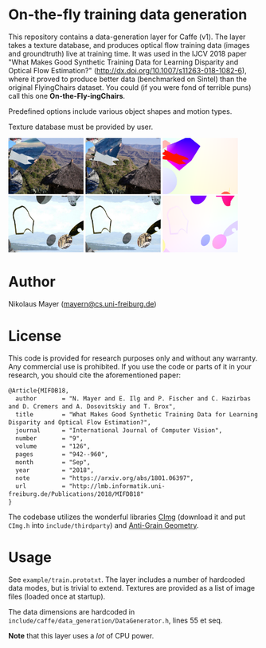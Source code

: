 
# On-the-fly training data generation
This repository contains a data-generation layer for Caffe (v1).
The layer takes a texture database, and produces optical flow training data (images and groundtruth) live at training time.
It was used in the IJCV 2018 paper "What Makes Good Synthetic Training Data for Learning Disparity and Optical Flow Estimation?" (http://dx.doi.org/10.1007/s11263-018-1082-6), where it proved to produce better data (benchmarked on Sintel) than the original FlyingChairs dataset.
You could (if you were fond of terrible puns) call this one **On-the-Fly-ingChairs**.

Predefined options include various object shapes and motion types.

Texture database must be provided by user.


<img src='https://raw.githubusercontent.com/lmb-freiburg/optical-flow-2d-data-generation/master/img/image_00002.png' width='30%' alt=''/> <img src='https://raw.githubusercontent.com/lmb-freiburg/optical-flow-2d-data-generation/master/img/image_00003.png' width='30%' alt=''/> <img src='https://raw.githubusercontent.com/lmb-freiburg/optical-flow-2d-data-generation/master/img/flow2.png' width='30%' alt=''/> 
<img src='https://raw.githubusercontent.com/lmb-freiburg/optical-flow-2d-data-generation/master/img/image_00006.png' width='30%' alt=''/> <img src='https://raw.githubusercontent.com/lmb-freiburg/optical-flow-2d-data-generation/master/img/image_00007.png' width='30%' alt=''/> <img src='https://raw.githubusercontent.com/lmb-freiburg/optical-flow-2d-data-generation/master/img/flow6.png' width='30%' alt=''/> 



# Author
Nikolaus Mayer (mayern@cs.uni-freiburg.de)

# License
This code is provided for research purposes only and without any warranty. Any commercial use is prohibited. If you use the code or parts of it in your research, you should cite the aforementioned paper: 
```
@Article{MIFDB18,
  author       = "N. Mayer and E. Ilg and P. Fischer and C. Hazirbas and D. Cremers and A. Dosovitskiy and T. Brox",
  title        = "What Makes Good Synthetic Training Data for Learning Disparity and Optical Flow Estimation?",
  journal      = "International Journal of Computer Vision",
  number       = "9",
  volume       = "126",
  pages        = "942--960",
  month        = "Sep",
  year         = "2018",
  note         = "https://arxiv.org/abs/1801.06397",
  url          = "http://lmb.informatik.uni-freiburg.de/Publications/2018/MIFDB18"
}
```

The codebase utilizes the wonderful libraries [CImg](http://cimg.eu/) (download it and put `CImg.h` into `include/thirdparty`) and [Anti-Grain Geometry](https://github.com/tomhughes/agg).

# Usage
See `example/train.prototxt`. 
The layer includes a number of hardcoded data modes, but is trivial to extend. 
Textures are provided as a list of image files (loaded once at startup).

The data dimensions are hardcoded in `include/caffe/data_generation/DataGenerator.h`, lines 55 et seq.

**Note** that this layer uses a *lot* of CPU power.

